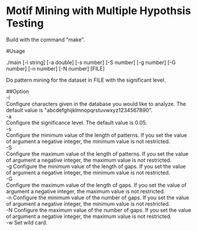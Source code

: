 # Motif Mining with Multiple Hypothsis Testing 

Build with the command "make". 

#Usage

./main [-l string] [-a double] [-s number] [-S number] [-g number] [-G number] [-n number] [-N number] [FILE]   

Do pattern mining for the dataset in FILE with the significant level.

##Option  
-l  
 Configure characters given in the database you would like to analyze. The default value is "abcdefghijklmnopqrstuvwxyz1234567890".  
-a  
  Configure the significance level. The default value is 0.05.  
-s  
  Configure the minimum value of the length of patterns. If you set the value of argument a negative integer, the minimum value is not restricted.  
-S  
  Configure the maximum value of the length of patterns. If you set the value of argument a negative integer, the maximum value is not restricted.  
-g 
  Configure the minimum value of the length of gaps. If you set the value of argument a negative integer, the minimum value is not restricted.  
-G   
  Configure the maximum value of the length of gaps. If you set the value of argument a negative integer, the maximum value is not restricted.  
-n 
  Configure the minimum value of the number of gaps. If you set the value of argument a negative integer, the minimum value is not restricted.  
-N
  Configure the maximum value of the number of gaps. If you set the value of argument a negative integer, the maximum value is not restricted.  
-w
  Set wild card.
